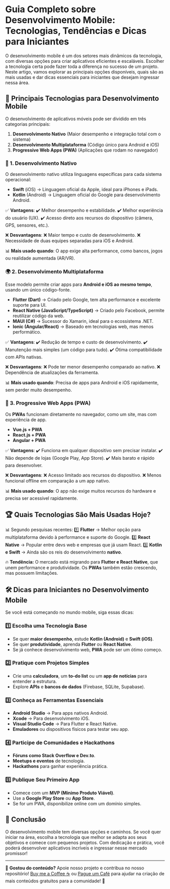 # Guia Completo sobre Desenvolvimento Mobile: Tecnologias, Tendências e Dicas para Iniciantes

O desenvolvimento mobile é um dos setores mais dinâmicos da tecnologia, com diversas opções para criar aplicativos eficientes e escaláveis. Escolher a tecnologia certa pode fazer toda a diferença no sucesso de um projeto. Neste artigo, vamos explorar as principais opções disponíveis, quais são as mais usadas e dar dicas essenciais para iniciantes que desejam ingressar nessa área.

## 📱 Principais Tecnologias para Desenvolvimento Mobile

O desenvolvimento de aplicativos móveis pode ser dividido em três categorias principais:

1. **Desenvolvimento Nativo** (Maior desempenho e integração total com o sistema)
2. **Desenvolvimento Multiplataforma** (Código único para Android e iOS)
3. **Progressive Web Apps (PWA)** (Aplicações que rodam no navegador)

### 🚀 1. Desenvolvimento Nativo

O desenvolvimento nativo utiliza linguagens específicas para cada sistema operacional:

- **Swift** (iOS) → Linguagem oficial da Apple, ideal para iPhones e iPads.
- **Kotlin** (Android) → Linguagem oficial do Google para desenvolvimento Android.

✅ **Vantagens**:
✔️ Melhor desempenho e estabilidade.
✔️ Melhor experiência do usuário (UX).
✔️ Acesso direto aos recursos do dispositivo (câmera, GPS, sensores, etc.).

❌ **Desvantagens**:
❌ Maior tempo e custo de desenvolvimento.
❌ Necessidade de duas equipes separadas para iOS e Android.

📊 **Mais usado quando**: O app exige alta performance, como bancos, jogos ou realidade aumentada (AR/VR).

### 🌍 2. Desenvolvimento Multiplataforma

Esse modelo permite criar apps para **Android e iOS ao mesmo tempo**, usando um único código-fonte.

- **Flutter (Dart)** → Criado pelo Google, tem alta performance e excelente suporte para UI.
- **React Native (JavaScript/TypeScript)** → Criado pelo Facebook, permite reutilizar código da web.
- **MAUI (C#)** → Sucessor do Xamarin, ideal para o ecossistema .NET.
- **Ionic (Angular/React)** → Baseado em tecnologias web, mas menos performático.

✅ **Vantagens**:
✔️ Redução de tempo e custo de desenvolvimento.
✔️ Manutenção mais simples (um código para tudo).
✔️ Ótima compatibilidade com APIs nativas.

❌ **Desvantagens**:
❌ Pode ter menor desempenho comparado ao nativo.
❌ Dependência de atualizações da ferramenta.

📊 **Mais usado quando**: Precisa de apps para Android e iOS rapidamente, sem perder muito desempenho.

### 🔗 3. Progressive Web Apps (PWA)

Os **PWAs** funcionam diretamente no navegador, como um site, mas com experiência de app.

- **Vue.js + PWA**
- **React.js + PWA**
- **Angular + PWA**

✅ **Vantagens**:
✔️ Funciona em qualquer dispositivo sem precisar instalar.
✔️ Não depende de lojas (Google Play, App Store).
✔️ Mais barato e rápido para desenvolver.

❌ **Desvantagens**:
❌ Acesso limitado aos recursos do dispositivo.
❌ Menos funcional offline em comparação a um app nativo.

📊 **Mais usado quando**: O app não exige muitos recursos do hardware e precisa ser acessível rapidamente.

## 🏆 Quais Tecnologias São Mais Usadas Hoje?

📊 Segundo pesquisas recentes:
1️⃣ **Flutter** → Melhor opção para multiplataforma devido à performance e suporte do Google.
2️⃣ **React Native** → Popular entre devs web e empresas que já usam React.
3️⃣ **Kotlin e Swift** → Ainda são os reis do desenvolvimento **nativo**.

🔥 **Tendência:** O mercado está migrando para **Flutter e React Native**, que unem performance e produtividade. Os **PWAs** também estão crescendo, mas possuem limitações.

## 🛠️ Dicas para Iniciantes no Desenvolvimento Mobile

Se você está começando no mundo mobile, siga essas dicas:

### 1️⃣ Escolha uma Tecnologia Base
- Se quer **maior desempenho**, estude **Kotlin (Android)** e **Swift (iOS)**.
- Se quer **produtividade**, aprenda **Flutter** ou **React Native**.
- Se já conhece desenvolvimento web, **PWA** pode ser um ótimo começo.

### 2️⃣ Pratique com Projetos Simples
- Crie uma **calculadora**, um **to-do list** ou um **app de notícias** para entender a estrutura.
- Explore **APIs** e **bancos de dados** (Firebase, SQLite, Supabase).

### 3️⃣ Conheça as Ferramentas Essenciais
- **Android Studio** → Para apps nativos Android.
- **Xcode** → Para desenvolvimento iOS.
- **Visual Studio Code** → Para Flutter e React Native.
- **Emuladores** ou dispositivos físicos para testar seu app.

### 4️⃣ Participe de Comunidades e Hackathons
- **Fóruns como Stack Overflow e Dev.to**.
- **Meetups e eventos** de tecnologia.
- **Hackathons** para ganhar experiência prática.

### 5️⃣ Publique Seu Primeiro App
- Comece com um **MVP (Mínimo Produto Viável)**.
- Use a **Google Play Store** ou **App Store**.
- Se for um PWA, disponibilize online com um domínio simples.

## 📌 Conclusão

O desenvolvimento mobile tem diversas opções e caminhos. Se você quer iniciar na área, escolha a tecnologia que melhor se adapta aos seus objetivos e comece com pequenos projetos. Com dedicação e prática, você poderá desenvolver aplicativos incríveis e ingressar nesse mercado promissor!

---

📢 **Gostou do conteúdo?** Apoie nosso projeto e contribua no nosso repositório! [Buy me a Coffee ☕](https://www.buymeacoffee.com/robsonamendonca/) 
ou [Pague um Café](https://mepagaumcafe.com.br/robsonamendonca/) para ajudar na criação de mais conteúdos gratuitos para a comunidade! 🚀

